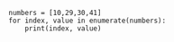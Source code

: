     numbers = [10,29,30,41]
    for index, value in enumerate(numbers):
        print(index, value)

